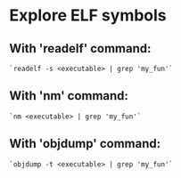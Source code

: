 # Explore ELF symbols

## With 'readelf' command:

    `readelf -s <executable> | grep 'my_fun'`

## With 'nm' command:

    `nm <executable> | grep 'my_fun'`

## With 'objdump' command:

    `objdump -t <executable> | grep 'my_fun'`
